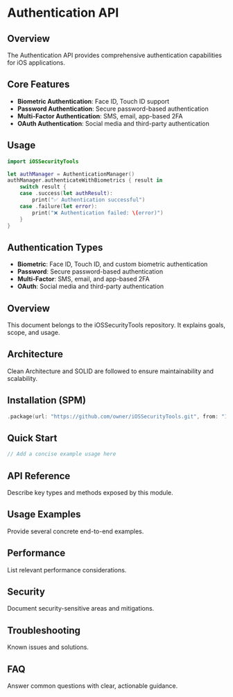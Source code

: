 # Authentication API

## Overview

The Authentication API provides comprehensive authentication capabilities for iOS applications.

## Core Features

- **Biometric Authentication**: Face ID, Touch ID support
- **Password Authentication**: Secure password-based authentication
- **Multi-Factor Authentication**: SMS, email, app-based 2FA
- **OAuth Authentication**: Social media and third-party authentication

## Usage

```swift
import iOSSecurityTools

let authManager = AuthenticationManager()
authManager.authenticateWithBiometrics { result in
    switch result {
    case .success(let authResult):
        print("✅ Authentication successful")
    case .failure(let error):
        print("❌ Authentication failed: \(error)")
    }
}
```

## Authentication Types

- **Biometric**: Face ID, Touch ID, and custom biometric authentication
- **Password**: Secure password-based authentication
- **Multi-Factor**: SMS, email, and app-based 2FA
- **OAuth**: Social media and third-party authentication

## Overview
This document belongs to the iOSSecurityTools repository. It explains goals, scope, and usage.

## Architecture
Clean Architecture and SOLID are followed to ensure maintainability and scalability.

## Installation (SPM)
```swift
.package(url: "https://github.com/owner/iOSSecurityTools.git", from: "1.0.0")
```

## Quick Start
```swift
// Add a concise example usage here
```

## API Reference
Describe key types and methods exposed by this module.

## Usage Examples
Provide several concrete end-to-end examples.

## Performance
List relevant performance considerations.

## Security
Document security-sensitive areas and mitigations.

## Troubleshooting
Known issues and solutions.

## FAQ
Answer common questions with clear, actionable guidance.
